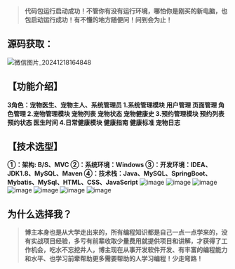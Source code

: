 > **代码包运行启动成功！不管你有没有运行环境，哪怕你是刚买的新电脑，也包启动运行成功！有不懂的地方随便问！问到会为止！**
## 源码获取：
![微信图片_20241218164848](https://github.com/user-attachments/assets/3631ed64-2a9a-4282-b5b4-ad7915822b3e)


## 【功能介绍】
**3角色：宠物医生、宠物主人、系统管理员
1.系统管理模块
用户管理
页面管理
角色管理
2.宠物管理模块
宠物列表
宠物状态
宠物健康史
3.预约管理模块
预约列表
预约状态
医生时间
4.日常健康模块
健康指南
健康标准
宠物日志**
## 【技术选型】
**①：架构: B/S、MVC
②：系统环境：Windows
③：开发环境：IDEA、JDK1.8、MySQL、Maven
④：技术栈：Java、MySQL、SpringBoot、Mybatis、MySql、HTML、CSS、JavaScript**
![image](https://github.com/user-attachments/assets/5aba885f-194e-45a7-ac12-8513679c271b)
![image](https://github.com/user-attachments/assets/aede3e10-2365-4a13-842b-07b21b466463)
![image](https://github.com/user-attachments/assets/5632b9cc-64f3-445e-828b-f1064d34bf83)
![image](https://github.com/user-attachments/assets/b6ed01c3-e58d-4d87-8c13-d682c5c23ae7)
![image](https://github.com/user-attachments/assets/ee4a634f-77b3-48ea-9f0b-b6f6895fecf6)
![image](https://github.com/user-attachments/assets/78d5d6db-5067-4ff2-8b0b-666f4d376400)
![image](https://github.com/user-attachments/assets/ff0615fa-671f-481a-9442-ebc0c57c80d1)

## 为什么选择我？

> **博主本身也是从大学走出来的，所有编程知识都是自己一点一点学来的，没有实战项目经验，多亏有前辈收取少量费用就提供项目和讲解，才获得了工作机会，吃水不忘挖井人，博主现在从事开发软件开发、有丰富的编程能力和水平、也学习前辈帮助更多需要帮助的人学习编程！少走弯路！**


